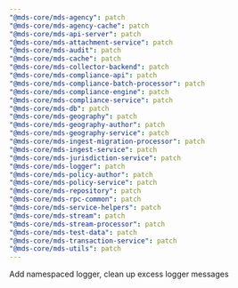 ```yaml
---
"@mds-core/mds-agency": patch
"@mds-core/mds-agency-cache": patch
"@mds-core/mds-api-server": patch
"@mds-core/mds-attachment-service": patch
"@mds-core/mds-audit": patch
"@mds-core/mds-cache": patch
"@mds-core/mds-collector-backend": patch
"@mds-core/mds-compliance-api": patch
"@mds-core/mds-compliance-batch-processor": patch
"@mds-core/mds-compliance-engine": patch
"@mds-core/mds-compliance-service": patch
"@mds-core/mds-db": patch
"@mds-core/mds-geography": patch
"@mds-core/mds-geography-author": patch
"@mds-core/mds-geography-service": patch
"@mds-core/mds-ingest-migration-processor": patch
"@mds-core/mds-ingest-service": patch
"@mds-core/mds-jurisdiction-service": patch
"@mds-core/mds-logger": patch
"@mds-core/mds-policy-author": patch
"@mds-core/mds-policy-service": patch
"@mds-core/mds-repository": patch
"@mds-core/mds-rpc-common": patch
"@mds-core/mds-service-helpers": patch
"@mds-core/mds-stream": patch
"@mds-core/mds-stream-processor": patch
"@mds-core/mds-test-data": patch
"@mds-core/mds-transaction-service": patch
"@mds-core/mds-utils": patch
---
```


Add namespaced logger, clean up excess logger messages
